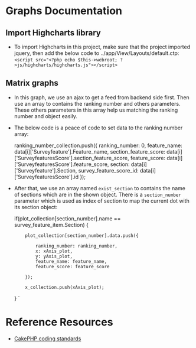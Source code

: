 # Graphs Documentation

## Import Highcharts library
* To import Highcharts in this project, make sure that the project imported jquery, then add the below code to ../app/View/Layouts/default.ctp:
    `<script src="<?php echo $this->webroot; ?>js/highcharts/highcharts.js"></script>`

## Matrix graphs
* In this graph, we use an ajax to get a feed from backend side first. Then use an array to contains the ranking number and others parameters. These others parameters in this array help us matching the ranking number and object easily.
* The below code is a peace of code to set data to the ranking number array:

    ranking_number_collection.push({
       ranking_number: 0,
       feature_name: data[i]['Surveyfeature'].Feature_name,
       section_feature_score: data[i]['SurveyfeaturesScore'].section_feature_score,
       feature_score: data[i]['SurveyfeaturesScore'].feature_score,
       section: data[i]['Surveyfeature'].Section,
       survey_feature_score_id: data[i]['SurveyfeaturesScore'].id
     });

* After that, we use an array named `exist_section` to contains the name of sections which are in the shown object. There is a `section_number` parameter which is used as index of section to map the current dot with its section object:

    if(plot_collection[section_number].name == survey_feature_item.Section) {

          plot_collection[section_number].data.push({

              ranking_number: ranking_number,
              x: xAxis_plot,
              y: yAxis_plot,
              feature_name: feature_name,
              feature_score: feature_score

          });

          x_collection.push(xAxis_plot);
    }
`
# Reference Resources

* [CakePHP coding standards](http://book.cakephp.org/2.0/en/contributing/cakephp-coding-conventions.html)
